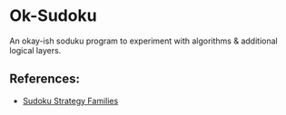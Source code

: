 # Ok-Sudoku

An okay-ish soduku program to experiment with algorithms & additional logical layers.

## References:

* [Sudoku Strategy Families](https://www.sudokuwiki.org/Strategy_Families)
